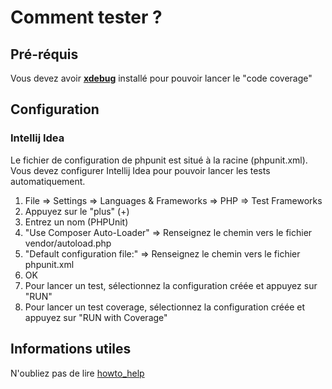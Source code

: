 # Comment tester ?

## Pré-réquis
Vous devez avoir **[xdebug](https://xdebug.org/)** installé pour pouvoir lancer le "code coverage"

## Configuration
### Intellij Idea
Le fichier de configuration de phpunit est situé à la racine (phpunit.xml).
Vous devez configurer Intellij Idea pour pouvoir lancer les tests automatiquement.
1. File => Settings => Languages & Frameworks => PHP => Test Frameworks
2. Appuyez sur le "plus" (+)
3. Entrez un nom (PHPUnit)
4. "Use Composer Auto-Loader" => Renseignez le chemin vers le fichier vendor/autoload.php
5. "Default configuration file:" => Renseignez le chemin vers le fichier phpunit.xml
6. OK
7. Pour lancer un test, sélectionnez la configuration créée et appuyez sur "RUN"
8. Pour lancer un test coverage, sélectionnez la configuration créée et appuyez sur "RUN with Coverage"

## Informations utiles
N'oubliez pas de lire [howto_help](https://github.com/FroxyNetwork/REST/blob/develop/docs/howto_help.md)
